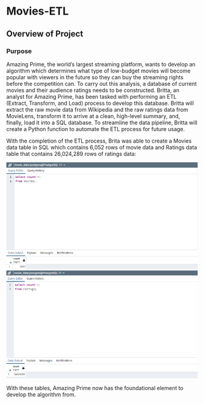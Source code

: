 # Movies-ETL

## Overview of Project
### Purpose

Amazing Prime, the world’s largest streaming platform, wants to develop an algorithm which determines what type of low-budget movies will become popular with viewers in the future so they can buy the streaming rights before the competition can. To carry out this analysis, a database of current movies and their audience ratings needs to be constructed. Britta, an analyst for Amazing Prime, has been tasked with performing an ETL (Extract, Transform, and Load) process to develop this database. Britta will extract the raw movie data from Wikipedia and the raw ratings data from MovieLens, transform it to arrive at a clean, high-level summary, and, finally, load it into a SQL database. To streamline the data pipeline, Britta will create a Python function to automate the ETL process for future usage.

With the completion of the ETL process, Brita was able to create a Movies data table in SQL which contains 6,052 rows of movie data and Ratings data table that contains 26,024,289 rows of ratings data:

<img src ="https://github.com/Jafranco96/Movies-ETL./blob/main/Resources/movies_query.png">

<img src ="https://github.com/Jafranco96/Movies-ETL./blob/main/Resources/ratings_query.PNG">


With these tables, Amazing Prime now has the foundational element to develop the algorithm from.
